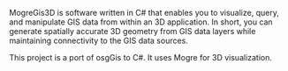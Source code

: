 MogreGis3D is software written in C# that enables you to visualize, query, and manipulate GIS data from within an 3D application. In short, you can generate spatially accurate 3D geometry from GIS data layers while maintaining connectivity to the GIS data sources.

This project is a port of osgGis to C#. It uses Mogre for 3D visualization.